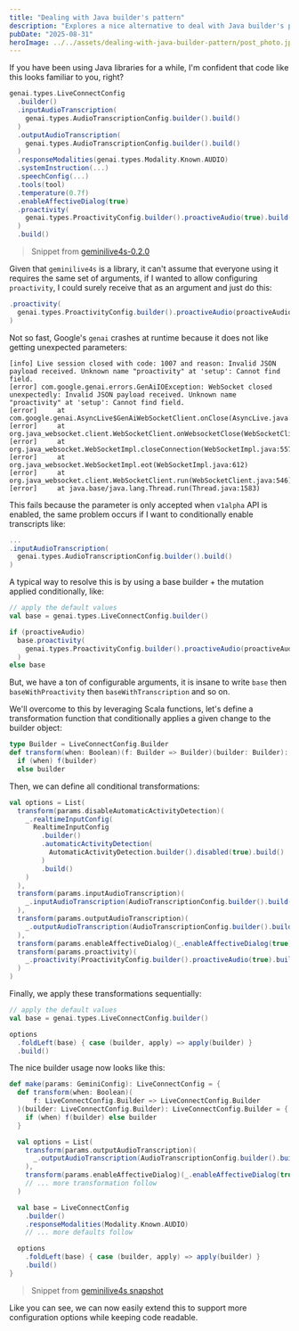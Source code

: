 ```yaml
---
title: "Dealing with Java builder's pattern"
description: "Explores a nice alternative to deal with Java builder's pattern in Scala"
pubDate: "2025-08-31"
heroImage: ../../assets/dealing-with-java-builder-pattern/post_photo.jpeg
---
```


If you have been using Java libraries for a while, I'm confident that code like this looks familiar to you, right?

```scala
genai.types.LiveConnectConfig
  .builder()
  .inputAudioTranscription(
    genai.types.AudioTranscriptionConfig.builder().build()
  )
  .outputAudioTranscription(
    genai.types.AudioTranscriptionConfig.builder().build()
  )
  .responseModalities(genai.types.Modality.Known.AUDIO)
  .systemInstruction(...)
  .speechConfig(...)
  .tools(tool)
  .temperature(0.7f)
  .enableAffectiveDialog(true)
  .proactivity(
    genai.types.ProactivityConfig.builder().proactiveAudio(true).build()
  )
  .build()
```

> Snippet from [geminilive4s-0.2.0](https://github.com/AlexITC/geminilive4s/blob/b1021c643db573a90443f1f0c1ecea4fa7c674b6/audio/src/main/scala/com/alexitc/geminilive4s/GeminiService.scala#L189-L233)

Given that `geminilive4s` is a library, it can't assume that everyone using it requires the same set of arguments, if I wanted to allow configuring `proactivity`, I could surely receive that as an argument and just do this:

```scala
.proactivity(
  genai.types.ProactivityConfig.builder().proactiveAudio(proactiveAudio).build()
)
```

Not so fast, Google's `genai` crashes at runtime because it does not like getting unexpected parameters:

```log
[info] Live session closed with code: 1007 and reason: Invalid JSON payload received. Unknown name "proactivity" at 'setup': Cannot find field.
[error] com.google.genai.errors.GenAiIOException: WebSocket closed unexpectedly: Invalid JSON payload received. Unknown name "proactivity" at 'setup': Cannot find field.
[error] 	at com.google.genai.AsyncLive$GenAiWebSocketClient.onClose(AsyncLive.java:234)
[error] 	at org.java_websocket.client.WebSocketClient.onWebsocketClose(WebSocketClient.java:688)
[error] 	at org.java_websocket.WebSocketImpl.closeConnection(WebSocketImpl.java:557)
[error] 	at org.java_websocket.WebSocketImpl.eot(WebSocketImpl.java:612)
[error] 	at org.java_websocket.client.WebSocketClient.run(WebSocketClient.java:546)
[error] 	at java.base/java.lang.Thread.run(Thread.java:1583)
```

This fails because the parameter is only accepted when `v1alpha` API is enabled, the same problem occurs if I want to conditionally enable transcripts like:

```scala
...
.inputAudioTranscription(
  genai.types.AudioTranscriptionConfig.builder().build()
)
```

A typical way to resolve this is by using a base builder + the mutation applied conditionally, like:

```scala
// apply the default values
val base = genai.types.LiveConnectConfig.builder()

if (proactiveAudio)
  base.proactivity(
    genai.types.ProactivityConfig.builder().proactiveAudio(proactiveAudio).build()
  )
else base
```

But, we have a ton of configurable arguments, it is insane to write `base` then `baseWithProactivity` then `baseWithTranscription` and so on.

We'll overcome to this by leveraging Scala functions, let's define a transformation function that conditionally applies a given change to the builder object:

```scala
type Builder = LiveConnectConfig.Builder
def transform(when: Boolean)(f: Builder => Builder)(builder: Builder): Builder =
  if (when) f(builder)
  else builder

```

Then, we can define all conditional transformations:

```scala
val options = List(
  transform(params.disableAutomaticActivityDetection)(
    _.realtimeInputConfig(
      RealtimeInputConfig
        .builder()
        .automaticActivityDetection(
          AutomaticActivityDetection.builder().disabled(true).build()
        )
        .build()
    )
  ),
  transform(params.inputAudioTranscription)(
    _.inputAudioTranscription(AudioTranscriptionConfig.builder().build())
  ),
  transform(params.outputAudioTranscription)(
    _.outputAudioTranscription(AudioTranscriptionConfig.builder().build())
  ),
  transform(params.enableAffectiveDialog)(_.enableAffectiveDialog(true)),
  transform(params.proactivity)(
    _.proactivity(ProactivityConfig.builder().proactiveAudio(true).build())
  )
)
```

Finally, we apply these transformations sequentially:

```scala
// apply the default values
val base = genai.types.LiveConnectConfig.builder()

options
  .foldLeft(base) { case (builder, apply) => apply(builder) }
  .build()
```

The nice builder usage now looks like this:

```scala
def make(params: GeminiConfig): LiveConnectConfig = {
  def transform(when: Boolean)(
      f: LiveConnectConfig.Builder => LiveConnectConfig.Builder
  )(builder: LiveConnectConfig.Builder): LiveConnectConfig.Builder = {
    if (when) f(builder) else builder
  }

  val options = List(
    transform(params.outputAudioTranscription)(
      _.outputAudioTranscription(AudioTranscriptionConfig.builder().build())
    ),
    transform(params.enableAffectiveDialog)(_.enableAffectiveDialog(true)),
    // ... more transformation follow
  )

  val base = LiveConnectConfig
    .builder()
    .responseModalities(Modality.Known.AUDIO)
    // ... more defaults follow

  options
    .foldLeft(base) { case (builder, apply) => apply(builder) }
    .build()
}
```

> Snippet from [geminilive4s snapshot](https://github.com/AlexITC/geminilive4s/blob/0b91da2c186b2004ce352b3f67b62189c7707e13/audio/src/main/scala/com/alexitc/geminilive4s/internal/GeminiLiveConfigBuilder.scala)

Like you can see, we can now easily extend this to support more configuration options while keeping code readable.
